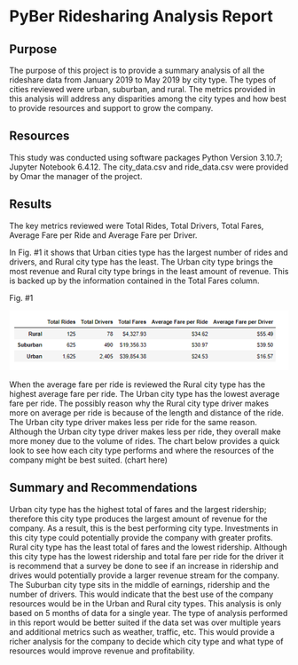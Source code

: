 #  PyBer Ridesharing Analysis Report

## Purpose
The purpose of this project is to provide a summary analysis of all the rideshare data from January 2019 to May 2019 by city type. The types of cities reviewed were urban, suburban, and rural. The metrics provided in this analysis will address any disparities among the city types and how best to provide resources and support to grow the company. 

## Resources
This study was conducted using software packages Python Version 3.10.7; Jupyter Notebook 6.4.12. The city_data.csv and ride_data.csv were provided by Omar the manager of the project.  
  
## Results
The key metrics reviewed were Total Rides, Total Drivers, Total Fares, Average Fare per Ride and Average Fare per Driver.

In Fig. #1 it shows that Urban cities type has the largest number of rides and drivers, and Rural city type has the least. The Urban city type brings the most revenue and Rural city type brings in the least amount of revenue. This is backed up by the information contained in the Total Fares column. 

Fig. #1

![]( https://github.com/dbrashears63/PyBer_Analysis/blob/main/Analysis/PyBer_Summary_Table.png)

When the average fare per ride is reviewed the Rural city type has the highest average fare per ride. The Urban city type has the lowest average fare per ride. The possibly reason why the Rural city type driver makes more on average per ride is because of the length and distance of the ride. The Urban city type driver makes less per ride for the same reason. Although the Urban city type driver makes less per ride, they overall make more money due to the volume of rides. 
The chart below provides a quick look to see how each city type performs and where the resources of the company might be best suited. 
(chart here)


## Summary and Recommendations
Urban city type has the highest total of fares and the largest ridership; therefore this city type produces the largest amount of revenue for the company. As a result, this is the best performing city type. Investments in this city type could potentially provide the company with greater profits.
Rural city type has the least total of fares and the lowest ridership. Although this city type has the lowest ridership and total fare per ride for the driver it is recommend that a survey be done to see if an increase in ridership and drives would potentially provide a larger revenue stream for the company.
The Suburban city type sits in the middle of earnings, ridership and the number of drivers. This would indicate that the best use of the company resources would be in the Urban and Rural city types. 
This analysis is only based on 5 months of data for a single year. The type of analysis performed in this report would be better suited if the data set was over multiple years and additional metrics such as weather, traffic, etc. This would provide a richer analysis for the company to decide which city type and what type of resources would improve revenue and profitability. 
